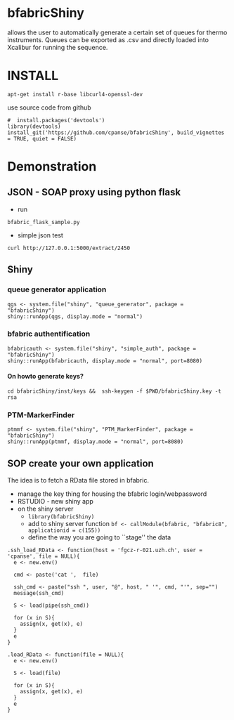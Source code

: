 # bfabricShiny

allows the user to automatically generate a certain set of queues for thermo instruments. Queues can be exported as .csv and directly loaded into Xcalibur for running the sequence.


# INSTALL

```{bash}
apt-get install r-base libcurl4-openssl-dev 
```

use source code from github

```{r}
#  install.packages('devtools')
library(devtools)
install_git('https://github.com/cpanse/bfabricShiny', build_vignettes = TRUE, quiet = FALSE)
```


# Demonstration
## JSON - SOAP proxy using python flask

- run

```{bash}
bfabric_flask_sample.py 
```

- simple json test 

```{bash}
curl http://127.0.0.1:5000/extract/2450
```

## Shiny

### queue generator application

```{r}
qgs <- system.file("shiny", "queue_generator", package = "bfabricShiny")
shiny::runApp(qgs, display.mode = "normal")
```


### bfabric authentification
```{r}
bfabricauth <- system.file("shiny", "simple_auth", package = "bfabricShiny")
shiny::runApp(bfabricauth, display.mode = "normal", port=8080)
```
#### On howto generate keys?

```{sh}
cd bfabricShiny/inst/keys &&  ssh-keygen -f $PWD/bfabricShiny.key -t rsa
```

### PTM-MarkerFinder 

```{r}
ptmmf <- system.file("shiny", "PTM_MarkerFinder", package = "bfabricShiny")
shiny::runApp(ptmmf, display.mode = "normal", port=8080)
```



## SOP create your own application

The idea is to fetch a RData file stored in bfabric.

* manage the key thing for housing the bfabric login/webpassword
* RSTUDIO - new shiny app
* on the shiny server 
  * ```library(bfabricShiny)```
  * add to shiny server function ```bf <- callModule(bfabric, "bfabric8",  applicationid = c(155))```
  * define the way you are going to ``stage'' the data

```{r}
.ssh_load_RData <- function(host = 'fgcz-r-021.uzh.ch', user = 'cpanse', file = NULL){
  e <- new.env()

  cmd <- paste('cat ',  file)

  ssh_cmd <- paste("ssh ", user, "@", host, " '", cmd, "'", sep="")
  message(ssh_cmd)

  S <- load(pipe(ssh_cmd))

  for (x in S){
    assign(x, get(x), e)
  }
  e
}

.load_RData <- function(file = NULL){
  e <- new.env()

  S <- load(file)

  for (x in S){
    assign(x, get(x), e)
  }
  e
}
```



